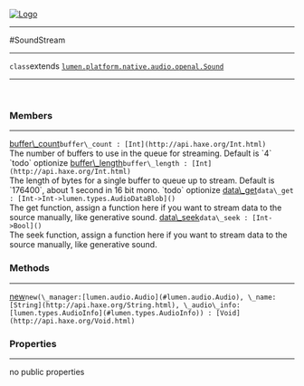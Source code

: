 
[![Logo](../../../../../images/logo.png)](../../../../../api/index.html)

---



#SoundStream



---

`class`extends <code><span>[lumen.platform.native.audio.openal.Sound]()</span></code>
<span class="meta">

</span>


---

&nbsp;
&nbsp;

<h3>Members</h3> <hr/><span class="member apipage">
            <a name="buffer_count"><a class="lift" href="#buffer_count">buffer\_count</a></a><code class="signature apipage">buffer\_count : [Int](http://api.haxe.org/Int.html)</code><br/></span>
        <span class="small_desc_flat">The number of buffers to use in the queue for streaming. Default is `4` `todo` optionize</span><span class="member apipage">
            <a name="buffer_length"><a class="lift" href="#buffer_length">buffer\_length</a></a><code class="signature apipage">buffer\_length : [Int](http://api.haxe.org/Int.html)</code><br/></span>
        <span class="small_desc_flat">The length of bytes for a single buffer to queue up to stream. Default is `176400`, about 1 second in 16 bit mono. `todo` optionize</span><span class="member apipage">
            <a name="data_get"><a class="lift" href="#data_get">data\_get</a></a><code class="signature apipage">data\_get : [Int-&gt;Int-&gt;lumen.types.AudioDataBlob]()</code><br/></span>
        <span class="small_desc_flat">The get function, assign a function here if you want to stream data to the source manually, like generative sound.</span><span class="member apipage">
            <a name="data_seek"><a class="lift" href="#data_seek">data\_seek</a></a><code class="signature apipage">data\_seek : [Int-&gt;Bool]()</code><br/></span>
        <span class="small_desc_flat">The seek function, assign a function here if you want to stream data to the source manually, like generative sound.</span>

<h3>Methods</h3> <hr/><span class="method apipage">
            <a name="new"><a class="lift" href="#new">new</a></a><code class="signature apipage">new(\_manager:<span>[lumen.audio.Audio](#lumen.audio.Audio)</span>, \_name:<span>[String](http://api.haxe.org/String.html)</span>, \_audio\_info:<span>[lumen.types.AudioInfo](#lumen.types.AudioInfo)</span>) : [Void](http://api.haxe.org/Void.html)</code><br/><span class="small_desc_flat"></span>
        </span>
    

<h3>Properties</h3> <hr/>no public properties

&nbsp;
&nbsp;
&nbsp;